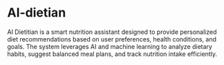# AI-dietian
AI Dietitian is a smart nutrition assistant designed to provide personalized diet recommendations based on user preferences, health conditions, and goals. The system leverages AI and machine learning to analyze dietary habits, suggest balanced meal plans, and track nutrition intake efficiently.
